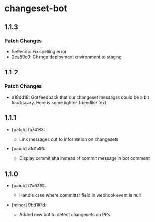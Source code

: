 # changeset-bot

## 1.1.3
### Patch Changes

- 5e9ecdc: Fix spelling error
- 2ca59c0: Change deployment environment to staging

## 1.1.2
### Patch Changes

- a18dd18: Got feedback that our changeset messages could be a bit loud/scary. Here is some lighter, friendlier text

## 1.1.1
- [patch] fa74183:

  - Link messages out to information on changesets
- [patch] a1d1b56:

  - Display commit sha instead of commit message in bot comment

## 1.1.0
- [patch] f7a6395:

  - Handle case where committer field in webhook event is null
- [minor] 9bd107d:

  - Added new bot to detect changesets on PRs

